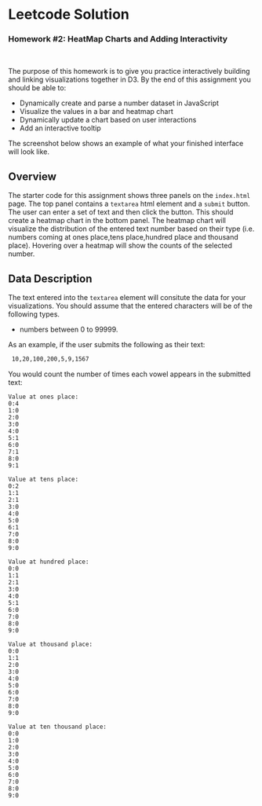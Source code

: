 # Leetcode Solution
<h3>Homework #2: HeatMap Charts and Adding Interactivity</h3>

<br>
<p>The purpose of this homework is to give you practice interactively building and linking visualizations together in D3. By the end of this assignment you should be able to:</p>

<ul>
<li>Dynamically create and parse a number dataset in JavaScript</li>
<li>Visualize the values in a bar and heatmap chart</li>
<li>Dynamically update a chart based on user interactions</li>
<li>Add an interactive tooltip</li>
</ul>

The screenshot below shows an example of what your finished interface will look like.
<img href a="images/"></a>

## Overview

The starter code for this assignment shows three panels on the `index.html` page. The top panel contains a `textarea` html element and a `submit` button. The user can enter a set of text and then click the button. This should create a heatmap chart in the bottom panel. The heatmap chart will visualize the distribution of the entered text number based on their type (i.e. numbers coming at ones place,tens place,hundred place and thousand place). Hovering over a heatmap will show the counts of the selected number.

## Data Description

The text entered into the `textarea` element will consitute the data for your visualizations. You should assume that the entered characters will be of the following types. 
- numbers between 0 to 99999.



As an example, if the user submits the following as their text:

```html
 10,20,100,200,5,9,1567
```

You would count the number of times each vowel appears in the submitted text:

```
Value at ones place:
0:4
1:0
2:0
3:0
4:0
5:1
6:0
7:1
8:0
9:1

Value at tens place:
0:2
1:1
2:1
3:0
4:0
5:0
6:1
7:0
8:0
9:0

Value at hundred place:
0:0
1:1
2:1
3:0
4:0
5:1
6:0
7:0
8:0
9:0

Value at thousand place:
0:0
1:1
2:0
3:0
4:0
5:0
6:0
7:0
8:0
9:0

Value at ten thousand place:
0:0
1:0
2:0
3:0
4:0
5:0
6:0
7:0
8:0
9:0
 ```

